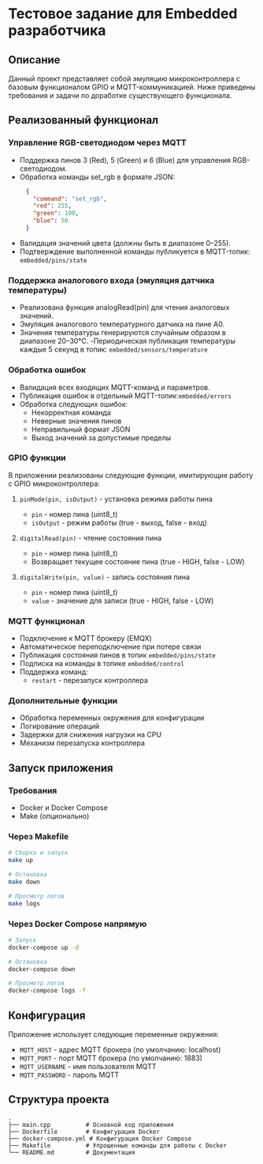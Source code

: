 # Тестовое задание для Embedded разработчика

## Описание
Данный проект представляет собой эмуляцию микроконтроллера с базовым функционалом GPIO и MQTT-коммуникацией. Ниже приведены требования и задачи по доработке существующего функционала.

## Реализованный функционал
### Управление RGB-светодиодом через MQTT

- Поддержка пинов 3 (Red), 5 (Green) и 6 (Blue) для управления RGB-светодиодом.
- Обработка команды set_rgb в формате JSON:
```json
     {
       "command": "set_rgb",
       "red": 255,
       "green": 100,
       "blue": 50
     }
   ```
- Валидация значений цвета (должны быть в диапазоне 0–255).
- Подтверждение выполненной команды публикуется в MQTT-топик: `embedded/pins/state`

### Поддержка аналогового входа (эмуляция датчика температуры)

- Реализована функция analogRead(pin) для чтения аналоговых значений.
- Эмуляция аналогового температурного датчика на пине A0.
- Значения температуры генерируются случайным образом в диапазоне 20–30°C.
-Периодическая публикация температуры каждые 5 секунд в топик: `embedded/sensors/temperature`

### Обработка ошибок
- Валидация всех входящих MQTT-команд и параметров.
- Публикация ошибок в отдельный MQTT-топик:`embedded/errors`
- Обработка следующих ошибок:
   - Некорректная команда
   - Неверные значения пинов
   - Неправильный формат JSON
   - Выход значений за допустимые пределы


### GPIO функции
В приложении реализованы следующие функции, имитирующие работу с GPIO микроконтроллера:

1. `pinMode(pin, isOutput)` - установка режима работы пина
   - `pin` - номер пина (uint8_t)
   - `isOutput` - режим работы (true - выход, false - вход)

2. `digitalRead(pin)` - чтение состояния пина
   - `pin` - номер пина (uint8_t)
   - Возвращает текущее состояние пина (true - HIGH, false - LOW)

3. `digitalWrite(pin, value)` - запись состояния пина
   - `pin` - номер пина (uint8_t)
   - `value` - значение для записи (true - HIGH, false - LOW)

### MQTT функционал
- Подключение к MQTT брокеру (EMQX)
- Автоматическое переподключение при потере связи
- Публикация состояния пинов в топик `embedded/pins/state`
- Подписка на команды в топике `embedded/control`
- Поддержка команд:
  - `restart` - перезапуск контроллера

### Дополнительные функции
- Обработка переменных окружения для конфигурации
- Логирование операций
- Задержки для снижения нагрузки на CPU
- Механизм перезапуска контроллера

## Запуск приложения

### Требования
- Docker и Docker Compose
- Make (опционально)

### Через Makefile
```bash
# Сборка и запуск
make up

# Остановка
make down

# Просмотр логов
make logs
```

### Через Docker Compose напрямую
```bash
# Запуск
docker-compose up -d

# Остановка
docker-compose down

# Просмотр логов
docker-compose logs -f
```

## Конфигурация
Приложение использует следующие переменные окружения:
- `MQTT_HOST` - адрес MQTT брокера (по умолчанию: localhost)
- `MQTT_PORT` - порт MQTT брокера (по умолчанию: 1883)
- `MQTT_USERNAME` - имя пользователя MQTT
- `MQTT_PASSWORD` - пароль MQTT

## Структура проекта
```
.
├── main.cpp          # Основной код приложения
├── Dockerfile        # Конфигурация Docker
├── docker-compose.yml # Конфигурация Docker Compose
├── Makefile          # Упрощенные команды для работы с Docker
└── README.md         # Документация
``` 